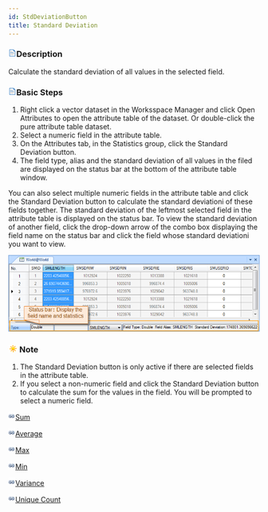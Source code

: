 ```yaml
---
id: StdDeviationButton
title: Standard Deviation
---
```

### ![](../../img/read.gif)Description

Calculate the standard deviation of all values in the selected field.

### ![](../../img/read.gif)Basic Steps

  1. Right click a vector dataset in the Worksspace Manager and click Open Attributes to open the attribute table of the dataset. Or double-click the pure attribute table dataset.
  2. Select a numeric field in the attribute table.
  3. On the Attributes tab, in the Statistics group, click the Standard Deviation button.
  4. The field type, alias and the standard deviation of all values in the filed are displayed on the status bar at the bottom of the attribute table window. 

You can also select multiple numeric fields in the attribute table and click the Standard Deviation button to calculate the standard deviationi of these fields together. The standard deviation of the leftmost selected field in the attribute table is displayed on the status bar. 
To view the standard deviation of another field, click the drop-down arrow of the combo box displaying the field name on the status bar and click the field whose standard deviationi you want to view.

![](img-en/stdDeviationResult.png)  
 

### ![](../../img/note.png)Note

  1. The Standard Deviation button is only active if there are selected fields in the attribute table.
  2. If you select a non-numeric field and click the Standard Deviation button to calculate the sum for the values in the field. You will be prompted to select a numeric field.

![](../../img/smalltitle.png)[Sum](SumButton.htm)

![](../../img/smalltitle.png)[Average](AverageButton.htm)

![](../../img/smalltitle.png)[Max](MaxButton.htm)

![](../../img/smalltitle.png)[Min](MinButton.htm)

![](../../img/smalltitle.png)[Variance](VarianceButton.htm)

![](../../img/smalltitle.png)[Unique Count](CountOfValueButton.htm)



